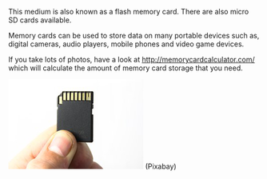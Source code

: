 This medium is also known as a flash memory card.  There are also micro SD cards available.

Memory cards can be used to store data on many portable devices such as, digital cameras, audio players, mobile phones and video game devices.

If you take lots of photos, have a look at http://memorycardcalculator.com/  which will calculate the amount of memory card storage that you need.

![](.guides/img/ssd.png)
(Pixabay)